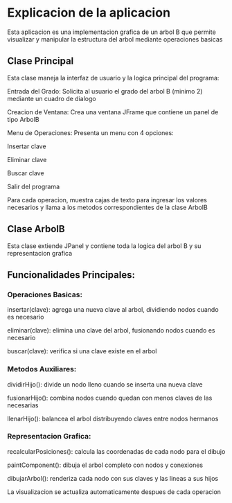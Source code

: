 # Explicacion de la aplicacion

Esta aplicacion es una implementacion grafica de un arbol B que permite visualizar y manipular la estructura del arbol mediante operaciones basicas

## Clase Principal

Esta clase maneja la interfaz de usuario y la logica principal del programa:

Entrada del Grado: Solicita al usuario el grado del arbol B (minimo 2) mediante un cuadro de dialogo

Creacion de Ventana: Crea una ventana JFrame que contiene un panel de tipo ArbolB

Menu de Operaciones: Presenta un menu con 4 opciones:

Insertar clave

Eliminar clave

Buscar clave

Salir del programa

Para cada operacion, muestra cajas de texto para ingresar los valores necesarios y llama a los metodos correspondientes de la clase ArbolB

## Clase ArbolB

Esta clase extiende JPanel y contiene toda la logica del arbol B y su representacion grafica

## Funcionalidades Principales:

### Operaciones Basicas:

insertar(clave): agrega una nueva clave al arbol, dividiendo nodos cuando es necesario

eliminar(clave): elimina una clave del arbol, fusionando nodos cuando es necesario

buscar(clave): verifica si una clave existe en el arbol

### Metodos Auxiliares:

dividirHijo(): divide un nodo lleno cuando se inserta una nueva clave

fusionarHijo(): combina nodos cuando quedan con menos claves de las necesarias

llenarHijo(): balancea el arbol distribuyendo claves entre nodos hermanos

### Representacion Grafica:

recalcularPosiciones(): calcula las coordenadas de cada nodo para el dibujo

paintComponent(): dibuja el arbol completo con nodos y conexiones

dibujarArbol(): renderiza cada nodo con sus claves y las lineas a sus hijos

La visualizacion se actualiza automaticamente despues de cada operacion
